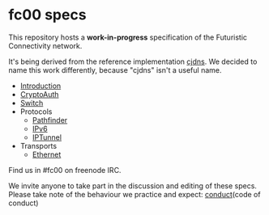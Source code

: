 # fc00 specs

This repository hosts a **work-in-progress** specification
of the Futuristic Connectivity network.

It's being derived from the reference implementation [cjdns][cjdns].
We decided to name this work differently,
because "cjdns" isn't a useful name.

- [Introduction](intro.md)
- [CryptoAuth](cryptoauth.md)
- [Switch](switch.md)
- Protocols
  - [Pathfinder](protocols/pathfinder.md)
  - [IPv6](protocols/ipv6.md)
  - [IPTunnel](protocols/iptunnel.md)
- Transports
  - [Ethernet](transports/ethernet.md)

Find us in #fc00 on freenode IRC.

We invite anyone to take part in the discussion and editing of these specs.
Please take note of the behaviour we practice and expect: [conduct](code of conduct)

[cjdns]: https://github.com/cjdelisle/cjdns
[conduct]: https://www.djangoproject.com/conduct/
